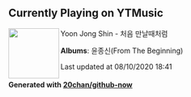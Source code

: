 ## Currently Playing on YTMusic

[<img align="left" width="100" src="https://lh3.googleusercontent.com/g2vefXuB6zvHbI_ojKa4VjNlMBHKWQpEjUl9a838_1_0Nw-RhJbvjZe8vvSVeYMWIEz7245vRZgZljt1">](https://music.youtube.com/channel/UC9vrsMkxQUvpugdAbIC9r-w)

Yoon Jong Shin - 처음 만날때처럼

**Albums**: 윤종신(From The Beginning)

Last updated at 08/10/2020 18:41

#### Generated with [20chan/github-now](https://github.com/20chan/github-now)


<!--
**20chan/20chan** is a ✨ _special_ ✨ repository because its `README.md` (this file) appears on your GitHub profile.

Here are some ideas to get you started:

- 🔭 I’m currently working on ...
- 🌱 I’m currently learning ...
- 👯 I’m looking to collaborate on ...
- 🤔 I’m looking for help with ...
- 💬 Ask me about ...
- 📫 How to reach me: ...
- 😄 Pronouns: ...
- ⚡ Fun fact: ...
-->
